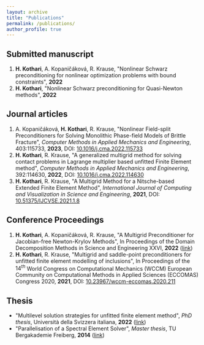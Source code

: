 ```yaml
---
layout: archive
title: "Publications"
permalink: /publications/
author_profile: true
---
```

## Submitted manuscript
1. **H. Kothari**, A. Kopaničáková, R. Krause, "Nonlinear Schwarz preconditioning for nonlinear optimization problems with bound constraints", **2022** 
2. **H. Kothari**, "Nonlinear Schwarz preconditioning for Quasi-Newton methods", **2022** 

## Journal articles
1. A. Kopaničáková, **H. Kothari**, R. Krause, "Nonlinear Field-split Preconditioners for Solving Monolithic Phase-field Models of Brittle Fracture",  _Computer Methods in Applied Mechanics and Engineering_, 403:115733, **2023**, DOI: [10.1016/j.cma.2022.115733](https://doi.org/10.1016/j.cma.2022.115733)
3. **H. Kothari**, R. Krause, "A generalized multigrid method for solving contact problems in Lagrange multiplier based unfitted Finite Element method", _Computer Methods in Applied Mechanics and Engineering_, 392:114630, **2022**, DOI: [10.1016/j.cma.2022.114630](https://doi.org/10.1016/j.cma.2022.114630)
4. **H. Kothari**, R. Krause, "A Multigrid Method for a Nitsche-based Extended Finite Element Method", _International Journal of Computing and Visualization in Science and Engineering_, **2021**, DOI: [10.51375/IJCVSE.2021.1.8](https://doi.org/10.51375/IJCVSE.2021.1.8)

## Conference Proceedings
1. **H. Kothari**, A. Kopaničáková, R. Krause, "A Multigrid Preconditioner for Jacobian-free Newton-Krylov Methods", In Proceedings of the Domain Decomposition Methods in Science and Engineering XXVI, **2022** ([link](http://www.ddm.org/DD26/Proc-26.php))
1. **H. Kothari**, R. Krause, "Multigrid and saddle-point preconditioners for unfitted finite element modelling of inclusions", In Proceedings of the $14^{th}$ World Congress on Computational Mechanics (WCCM) European Community on Computational Methods in Applied Sciences (ECCOMAS) Congress 2020, **2021**, DOI: [10.23967/wccm-eccomas.2020.211](https://doi.org/10.23967/wccm-eccomas.2020.211) 

## Thesis
* "Multilevel solution strategies for unfitted finite element method", _PhD thesis_, Università della Svizzera italiana, **2022** ([link](https://susi.usi.ch/usi/documents/319417))
* "Parallelisation of a Spectral Element Solver", _Master thesis_, TU Bergakademie Freiberg, **2014** ([link](https://www.ics.usi.ch/images/kothari/kothari_master_thesis.pdf))
